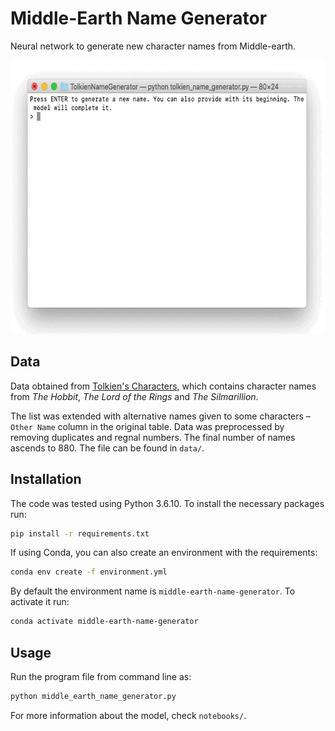 # Middle-Earth Name Generator
Neural network to generate new character names from Middle-earth. 

<p align="center">
    <img width="622" height="438" src="images/name_generator.gif">
</p>



## Data

Data obtained from [Tolkien's Characters](https://www.behindthename.com/namesakes/list/tolkien/alpha), which contains character names from _The Hobbit_, _The Lord of the Rings_ and _The Silmarillion_.

The list was extended with alternative names given to some characters – `Other Name` column in the original table. Data was preprocessed by removing duplicates and regnal numbers. The final number of names ascends to 880. The file can be found in `data/`.




## Installation
The code was tested using Python 3.6.10. To install the necessary packages run:

```bash
pip install -r requirements.txt
```

If using Conda, you can also create an environment with the requirements:

```bash
conda env create -f environment.yml
```

By default the environment name is `middle-earth-name-generator`. To activate it run:

```bash
conda activate middle-earth-name-generator
```




## Usage

Run the program file from command line as:
```bash
python middle_earth_name_generator.py
````
For more information about the model, check `notebooks/`.

